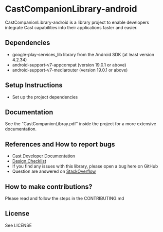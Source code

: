 # CastCompanionLibrary-android

CastCompanionLibrary-android is a library project to enable developers integrate Cast capabilities into their applications faster and easier. 

## Dependencies
* google-play-services_lib library from the Android SDK (at least version 4.2.34)
* android-support-v7-appcompat (version 19.0.1 or above)
* android-support-v7-mediarouter (version 19.0.1 or above)

## Setup Instructions
* Set up the project dependencies

## Documentation
See the "CastCompanionLibray.pdf" inside the project for a more extensive documentation. 

## References and How to report bugs
* [Cast Developer Documentation](http://developers.google.com/cast/)
* [Design Checklist](http://developers.google.com/cast/docs/design_checklist)
* If you find any issues with this library, please open a bug here on GitHub
* Question are answered on [StackOverflow](http://stackoverflow.com/questions/tagged/google-cast)

## How to make contributions?
Please read and follow the steps in the CONTRIBUTING.md

## License
See LICENSE
